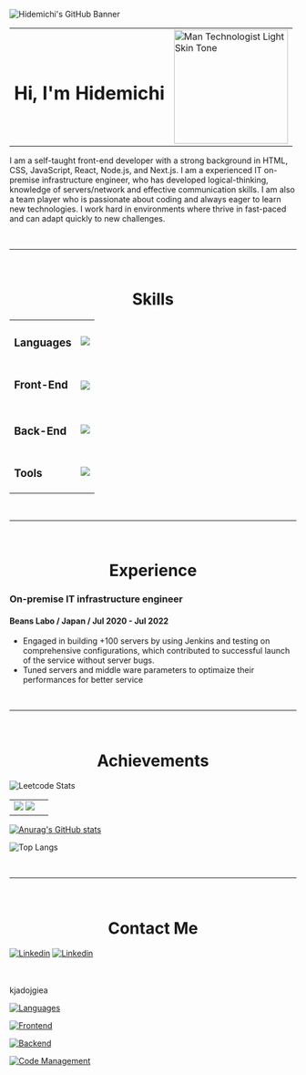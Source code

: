 <style>
  h1,h2,h3,h4 {
    border: none;
  }
</style>

![Hidemichi's GitHub Banner](./images/banner.png)

<div align="center">
  <table>
    <tr>
      <td>
         <h1>Hi, I'm Hidemichi</h1>
      </td>
      <td>
        <img src="https://raw.githubusercontent.com/Tarikul-Islam-Anik/Animated-Fluent-Emojis/master/Emojis/People%20with%20professions/Man%20Technologist%20Light%20Skin%20Tone.png" alt="Man Technologist Light Skin Tone" width="200" height="200" />
      </td>
    </tr>
  </table>
</div>
<p>
  I am a self-taught front-end developer with a strong background in HTML, CSS, JavaScript, React, Node.js, and Next.js. I am a experienced IT on-premise infrastructure engineer, who has developed logical-thinking, knowledge of servers/network and effective communication skills. I am also a team player who is passionate about coding and always eager to learn new technologies. I work hard in environments where thrive in fast-paced and can adapt quickly to new challenges.
</p>

<br/>

---

<br/>

<h1 align="center">Skills</h1>
<table>
  <tr>
    <td>
      <h3>Languages</h3>
    </td>
    <td>
      <img src="https://skillicons.dev/icons?i=html,css,js,ts" />
    </td>
  </tr>
  <tr>
    <td>
      <h3>Front-End<h3>
    </td>
    <td>
      <img src="https://skillicons.dev/icons?i=sass,bootstrap,tailwind,styledcomponents,jquery,react,nextjs,materialui,redux,jest" />
    </td>
  </tr>
  <tr>
    <td>
      <h3>Back-End</h3>
    </td>
    <td>
      <img src="https://skillicons.dev/icons?i=nodejs,express,mongo,postgres,prisma,firebase">
    </td>
  </tr>
  <tr>
    <td>
      <h3>Tools</h3>
    </td>
    <td>
      <img src="https://skillicons.dev/icons?i=git,github,postman,vercel,webpack,vite,figma">
    </td>
  </tr>
</table>

<br/>

---

<br/>

<h1 align="center">Experience</h1>
<h3>On-premise IT infrastructure engineer</h3>
<h4>Beans Labo / Japan / Jul 2020 - Jul 2022</h4>

- Engaged in building +100 servers by using Jenkins and testing on comprehensive configurations, which contributed to successful launch of the service without server bugs.
- Tuned servers and middle ware parameters to optimaize their performances for better service

<br />

---

<br/>

<h1 align="center">Achievements</h1>

![Leetcode Stats](https://leetcard.jacoblin.cool/HidemichiShimura?border=0&radius=10)

<table>
  <tr>
    <td>
      <img src="https://github-readme-stats.vercel.app/api?username=HidemichiShimura&show_icons=true&theme=transparent&hide_border=true&title_color=39d353&icon_color=39d353&text_color=e6edf3">
      <img src="https://github-readme-stats.vercel.app/api/top-langs/?username=HidemichiShimura&layout=compact">
    </td>
    <td>
    </td>
  </tr>
</table>

[![Anurag's GitHub stats](https://github-readme-stats.vercel.app/api?username=HidemichiShimura&show_icons=true&theme=transparent&hide_border=true&title_color=39d353&icon_color=39d353&text_color=e6edf3)](https://github.com/anuraghazra/github-readme-stats)

![Top Langs](https://github-readme-stats.vercel.app/api/top-langs/?username=HidemichiShimura&layout=compact)

<br />

---

<br/>

<h1 align="center">Contact Me</h1>

[![Linkedin](https://skillicons.dev/icons?i=linkedin)](https://www.linkedin.com/in/hidemichi-shimura/)
[![Linkedin](https://skillicons.dev/icons?i=twitter)](https://twitter.com/hidemichiinvan)

<br>
<br>
kjadojgiea

[![Languages](https://skillicons.dev/icons?i=html,css,js,ts)](https://skillicons.dev)

[![Frontend](https://skillicons.dev/icons?i=sass,bootstrap,tailwind,styledcomponents,jquery,react,nextjs,materialui,redux,jest)](https://skillicons.dev)

[![Backend](https://skillicons.dev/icons?i=nodejs,express,mongo,postgres,prisma,firebase)](https://skillicons.dev)

[![Code Management](https://skillicons.dev/icons?i=git,github,postman,vercel,webpack,vite,figma)](https://skillicons.dev)
